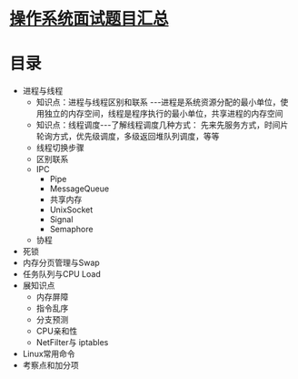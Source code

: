 
# [操作系统面试题目汇总](https://jiangren.work/2020/02/16/%E6%93%8D%E4%BD%9C%E7%B3%BB%E7%BB%9F%E9%9D%A2%E8%AF%95%E9%A2%98%E7%9B%AE%E6%B1%87%E6%80%BB/)

# 目录
* 进程与线程
  * 知识点：进程与线程区别和联系 ---进程是系统资源分配的最小单位，使用独立的内存空间，线程是程序执行的最小单位，共享进程的内存空间
  * 知识点：线程调度---了解线程调度几种方式： 先来先服务方式，时间片轮询方式，优先级调度，多级返回堆队列调度，等等
  * 线程切换步骤
  * 区别联系
  * IPC
    * Pipe
    * MessageQueue
    * 共享内存
    * UnixSocket
    * Signal
    * Semaphore 
  * 协程 
* 死锁
* 内存分页管理与Swap
* 任务队列与CPU Load
* 展知识点
  * 内存屏障
  * 指令乱序
  * 分支预测
  * CPU亲和性
  * NetFilter与 iptables
* Linux常用命令  
* 考察点和加分项
